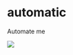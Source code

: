 # automatic
Automate me

![](https://github.com/nonameexist/automatic/workflows/.github/workflows/test_wf/badge.svg)

